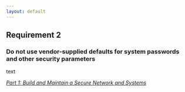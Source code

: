 ```yaml
---
layout: default
---
```


## Requirement 2
### Do not use vendor-supplied defaults for system passwords and other security parameters

text



[_Part 1: Build and Maintain a Secure Network and Systems_](../#Part-1)
